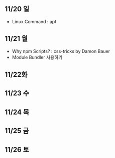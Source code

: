 ## 11/20 일
- Linux Command : apt

## 11/21 월
- Why npm Scripts? : css-tricks by Damon Bauer
- Module Bundler 사용하기

## 11/22화

## 11/23 수


## 11/24 목


## 11/25 금

 
## 11/26 토

